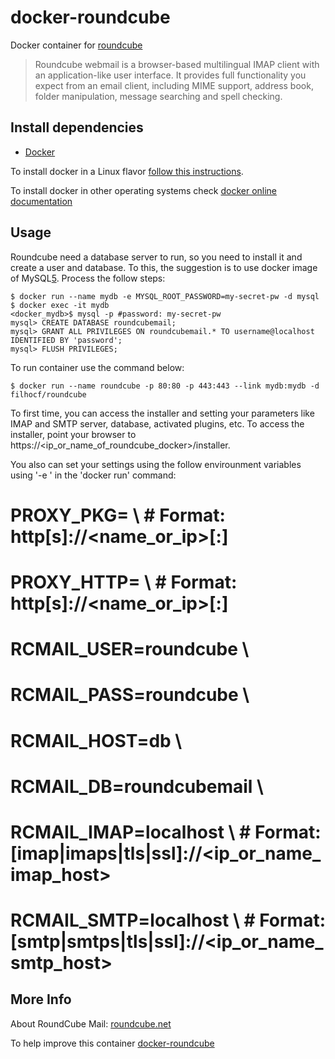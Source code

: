 # docker-roundcube

Docker container for [roundcube][1]

> Roundcube webmail is a browser-based multilingual IMAP client with an application-like user interface. It provides full functionality you expect from an email client, including MIME support, address book, folder manipulation, message searching and spell checking.


## Install dependencies

  - [Docker][2]

To install docker in a Linux flavor [follow this instructions][3].

To install docker in other operating systems check [docker online documentation][4]

## Usage

Roundcube need a database server to run, so you need to install it and create a
user and database. To this, the suggestion is to use docker image of MySQL[5].
Process the follow steps:

```
$ docker run --name mydb -e MYSQL_ROOT_PASSWORD=my-secret-pw -d mysql
$ docker exec -it mydb
<docker_mydb>$ mysql -p #password: my-secret-pw
mysql> CREATE DATABASE roundcubemail;
mysql> GRANT ALL PRIVILEGES ON roundcubemail.* TO username@localhost IDENTIFIED BY 'password';
mysql> FLUSH PRIVILEGES;
```
To run container use the command below:
```
$ docker run --name roundcube -p 80:80 -p 443:443 --link mydb:mydb -d filhocf/roundcube
```

To first time, you can access the installer and setting your parameters like IMAP and
SMTP server, database, activated plugins, etc. To access the installer, point your browser
to https://<ip_or_name_of_roundcube_docker>/installer.

You also can set your settings using the follow envirounment variables using '-e <variable>'
in the 'docker run' command:

# PROXY_PKG= \                # Format: http[s]://<name_or_ip>[:<port>]
# PROXY_HTTP= \               # Format: http[s]://<name_or_ip>[:<port>]
# RCMAIL_USER=roundcube \
# RCMAIL_PASS=roundcube \
# RCMAIL_HOST=db \
# RCMAIL_DB=roundcubemail \
# RCMAIL_IMAP=localhost \     # Format: [imap|imaps|tls|ssl]://<ip_or_name_imap_host>
# RCMAIL_SMTP=localhost \     # Format: [smtp|smtps|tls|ssl]://<ip_or_name_smtp_host>

## More Info

About RoundCube Mail: [roundcube.net][1]

To help improve this container [docker-roundcube][5]


[1]:https://roundcube.net/
[2]:https://www.docker.com
[3]:https://docs.docker.com/engine/installation/linux/
[4]:http://docs.docker.com
[5]:https://github.com/filhocf/docker-roundcube
